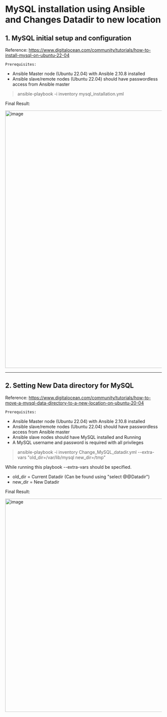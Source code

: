 # MySQL installation using Ansible and Changes Datadir to new location

## 1. MySQL initial setup and configuration
Reference: https://www.digitalocean.com/community/tutorials/how-to-install-mysql-on-ubuntu-22-04

`Prerequisites:`
 - Ansible Master node (Ubuntu 22.04) with Ansible 2.10.8 installed
 - Ansible slave/remote nodes (Ubuntu 22.04) should have passwordless access from Ansible master
 
>ansible-playbook -i inventory mysql_installation.yml

Final Result:

<img width="828" alt="image" src="https://user-images.githubusercontent.com/98776326/205132564-c8d15d99-66b0-4913-a4b1-74b1bb167828.png">

---

## 2. Setting New Data directory for MySQL
Reference: https://www.digitalocean.com/community/tutorials/how-to-move-a-mysql-data-directory-to-a-new-location-on-ubuntu-20-04

`Prerequisites:`
- Ansible Master node (Ubuntu 22.04) with Ansible 2.10.8 installed
- Ansible slave/remote nodes (Ubuntu 22.04) should have passwordless access from Ansible master
- Ansible slave nodes should have MySQL installed and Running
- A MySQL username and password is required with all privileges

>ansible-playbook -i inventory Change_MySQL_datadir.yml --extra-vars "old_dir=/var/lib/mysql new_dir=/tmp"

While running this playbook --extra-vars should be specified.
- old_dir = Current Datadir (Can be found using "select @@Datadir")
- new_dir = New Datadir

Final Result:

<img width="686" alt="image" src="https://user-images.githubusercontent.com/98776326/205133926-7023ce67-61c6-42d4-bf04-2e0aa7614e37.png">
